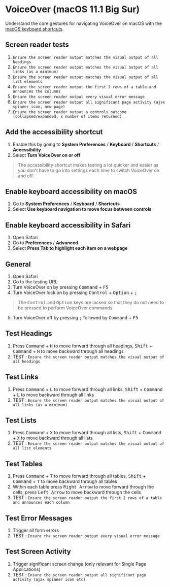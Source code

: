 # VoiceOver (macOS 11.1 Big Sur)
Understand the core gestures for navigating VoiceOver on macOS with the [macOS keyboard shortcuts](https://dequeuniversity.com/screenreaders/voiceover-keyboard-shortcuts).

## Screen reader tests
1. `Ensure the screen reader output matches the visual output of all headings`
1. `Ensure the screen reader output matches the visual output of all links (as a minimum)`
1. `Ensure the screen reader output matches the visual output of all list elements`
1. `Ensure the screen reader output the first 2 rows of a table and announces the columns`
1. `Ensure the screen reader output every visual error message`
1. `Ensure the screen reader output all significant page activity (ajax spinner icon, new page)`
1. `Ensure the screen reader output a controls outcome (collapsed/expanded, x number of items returned)`

## Add the accessibility shortcut
1.	Enable this by going to **System Preferences** / **Keyboard** / **Shortcuts** / **Accessibility**
2.	Select **Turn VoiceOver on or off**

> The accessibility shortcut makes testing a lot quicker and easier as you don't have to go into settings each time to switch VoiceOver on and off.

## Enable keyboard accessibility on macOS
1.	Go to **System Preferences** / **Keyboard** / **Shortcuts**
2.	Select **Use keyboard navigation to move focus between controls**

## Enable keyboard accessibility in Safari
1.  Open Safari
1.	Go to **Preferences** / **Advanced**
2.	Select **Press Tab to highlight each item on a webpage**

## General
1.	Open Safari
2.	Go to the testing URL
3.	Turn VoiceOver on by pressing <kbd>Command</kbd> + <kbd>F5</kbd>
4.	Turn VoiceOver lock on by pressing <kbd>Control</kbd> + <kbd>Option</kbd> + <kbd>;</kbd>
>The <kbd>Control</kbd> and <kbd>Option</kbd> keys are locked so that they do not need to be pressed to perform VoiceOver commands
5.	Turn VoiceOver off by pressing <kbd>;</kbd> followed by <kbd>Command</kbd> + <kbd>F5</kbd>



## Test Headings
1. Press <kbd>Command</kbd> + <kbd>H</kbd> to move forward through all headings, <kbd>Shift</kbd> + <kbd>Command</kbd> + <kbd>H</kbd> to move backward through all headings
3.	TEST : `Ensure the screen reader output matches the visual output of all headings`

## Test Links
1. Press <kbd>Command</kbd> + <kbd>L</kbd> to move forward through all links, <kbd>Shift</kbd> + <kbd>Command</kbd> + <kbd>L</kbd> to move backward through all links
3.	TEST : `Ensure the screen reader output matches the visual output of all links (as a minimum)`

## Test Lists

1. Press <kbd>Command</kbd> + <kbd>X</kbd> to move forward through all lists, <kbd>Shift</kbd> + <kbd>Command</kbd> + <kbd>X</kbd> to move backward through all lists
3.	TEST : `Ensure the screen reader output matches the visual output of all list elements`

## Test Tables

1.	Press <kbd>Command</kbd> + <kbd>T</kbd> to move forward through all tables, <kbd>Shift</kbd> + <kbd>Command</kbd> + <kbd>T</kbd> to move backward through all tables
2.	Within each table press <kbd>Right Arrow</kbd> to move forward through the cells, press <kbd>Left Arrow</kbd> to move backward through the cells
4.	TEST : `Ensure the screen reader output the first 2 rows of a table and announces each column`

## Test Error Messages

1. Trigger all form errors
2. TEST : `Ensure the screen reader output every visual error message`

## Test Screen Activity

1. Trigger significant screen change (only relevant for Single Page Applications)
2. TEST : `Ensure the screen reader output all significant page activity (ajax spinner icon etc)`
